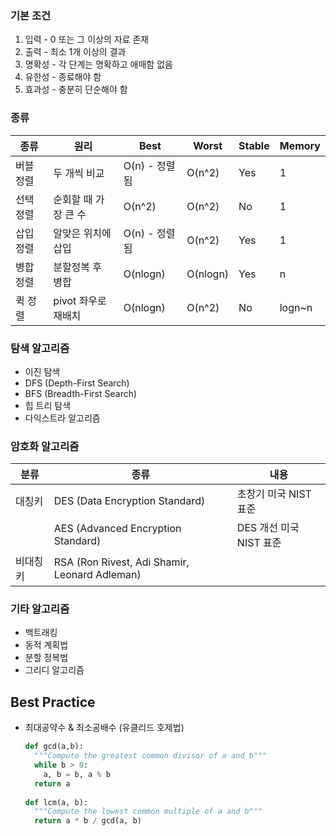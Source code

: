 ### 기본 조건
1. 입력 - 0 또는 그 이상의 자료 존재
2. 출력 - 최소 1개 이상의 결과
3. 명확성 - 각 단계는 명확하고 애매함 없음
4. 유한성 - 종료해야 함
5. 효과성 - 충분히 단순해야 함

### 종류
| 종류       | 원리                  | Best          | Worst  | Stable | Memory  |
|-----------|----------------------|---------------|----------|-----|--------|
| 버블 정렬 | 두 개씩 비교         | O(n) - 정렬됨 | O(n^2)   | Yes | 1      |
| 선택 정렬 | 순회할 때 가장 큰 수 | O(n^2)        | O(n^2)   | No  | 1      |
| 삽입 정렬 | 알맞은 위치에 삽입   | O(n) - 정렬됨 | O(n^2)   | Yes | 1      |
| 병합 정렬 | 분할정복 후 병합     | O(nlogn)      | O(nlogn) | Yes | n      |
| 퀵 정렬   | pivot 좌우로 재배치  | O(nlogn)      | O(n^2)   | No  | logn~n |

### 탐색 알고리즘
- 이진 탐색
- DFS (Depth-First Search)
- BFS (Breadth-First Search)
- 힙 트리 탐색
- 다익스트라 알고리즘

### 암호화 알고리즘
| 분류 | 종류 | 내용 |
|-----|-----|-----|
| 대칭키 | DES (Data Encryption Standard) | 초창기 미국 NIST 표준 |
|      | AES (Advanced Encryption Standard) | DES 개선 미국 NIST 표준 |
| 비대칭키 | RSA (Ron Rivest, Adi Shamir, Leonard Adleman) | |

### 기타 알고리즘
- 백트래킹
- 동적 계획법
- 분할 정복법
- 그리디 알고리즘

## Best Practice
- 최대공약수 & 최소공배수 (유클리드 호제법)
  ```python
  def gcd(a,b):
    """Compute the greatest common divisor of a and b"""
    while b > 0:
      a, b = b, a % b
    return a
    
  def lcm(a, b):
    """Compute the lowest common multiple of a and b"""
    return a * b / gcd(a, b)
  ```

